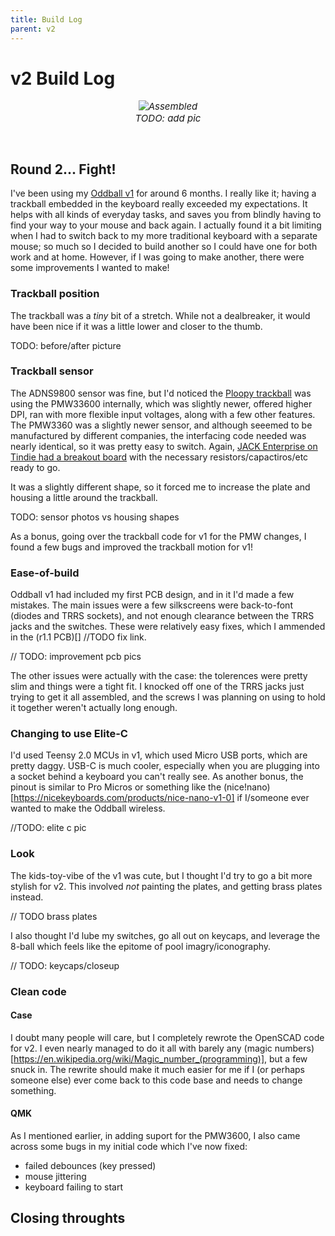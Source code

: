 ```yaml
---
title: Build Log
parent: v2
---
```



<style>
    figure {
        text-align: center;
        font-style: italic;
        font-size: 15px;
        padding-bottom: 30px;
    }
    figure > img {
      margin-bottom: 0;
    }
</style>

# v2 Build Log

<figure>
  <img src="{{site.baseurl}}/assets/images/todo.jpg" alt="Assembled"/>
  <figcaption>TODO: add pic</figcaption>
</figure>

## Round 2... Fight! 

I've been using my [Oddball v1]({{site.baseurl}}/v1/build-guide) for around 6 months. I really like it; having a trackball embedded in the keyboard really exceeded my expectations. It helps with all kinds of everyday tasks, and saves you from blindly having to find your way to your mouse and back again. I actually found it a bit limiting when I had to switch back to my more traditional keyboard with a separate mouse; so much so I decided to build another so I could have one for both work and at home. However, if I was going to make another, there were some improvements I wanted to make!

### Trackball position

The trackball was a _tiny_ bit of a stretch. While not a dealbreaker, it would have been nice if it was a little lower and closer to the thumb.

TODO: before/after picture


### Trackball sensor

The ADNS9800 sensor was fine, but I'd noticed the [Ploopy trackball](https://www.ploopy.co/) was using the PMW33600 internally, which was slightly newer, offered higher DPI, ran with more flexible input voltages, along with a few other features. The PMW3360 was a slightly newer sensor, and although seeemed to be manufactured by different companies, the interfacing code needed was nearly identical, so it was pretty easy to switch. Again, [JACK Enterprise on Tindie had a breakout board](https://www.tindie.com/products/jkicklighter/pmw3360-motion-sensor/) with the necessary resistors/capactiros/etc ready to go.

It was a slightly different shape, so it forced me to increase the plate and housing a little around the trackball.

TODO: sensor photos vs housing shapes

As a bonus, going over the trackball code for v1 for the PMW changes, I found a few bugs and improved the trackball motion for v1!

### Ease-of-build

Oddball v1 had included my first PCB design, and in it I'd made a few mistakes. The main issues were a few silkscreens were back-to-font (diodes and TRRS sockets), and not enough clearance between the TRRS jacks and the switches. These were relatively easy fixes, which I ammended in the (r1.1 PCB)[] //TODO fix link.

// TODO: improvement pcb pics

The other issues were actually with the case: the tolerences were pretty slim and things were a tight fit. I knocked off one of the TRRS jacks just trying to get it all assembled, and the screws I was planning on using to hold it together weren't actually long enough.

### Changing to use Elite-C

I'd used Teensy 2.0 MCUs in v1, which used Micro USB ports, which are pretty daggy. USB-C is much cooler, especially when you are plugging into a socket behind a keyboard you can't really see. As another bonus, the pinout is similar to Pro Micros or something like the (nice!nano)[https://nicekeyboards.com/products/nice-nano-v1-0] if I/someone ever wanted to make the Oddball wireless.

//TODO: elite c pic

### Look

The kids-toy-vibe of the v1 was cute, but I thought I'd try to go a bit more stylish for v2. This involved _not_ painting the plates, and getting brass plates instead.

// TODO brass plates

I also thought I'd lube my switches, go all out on keycaps, and leverage the 8-ball which feels like the epitome of pool imagry/iconography.

// TODO: keycaps/closeup

### Clean code

#### Case

I doubt many people will care, but I completely rewrote the OpenSCAD code for v2. I even nearly managed to do it all with barely any (magic numbers)[https://en.wikipedia.org/wiki/Magic_number_(programming)], but a few snuck in. The rewrite should make it much easier for me if I (or perhaps someone else) ever come back to this code base and needs to change something.

#### QMK

As I mentioned earlier, in adding suport for the PMW3600, I also came across some bugs in my initial code which I've now fixed:
- failed debounces (key pressed)
- mouse jittering
- keyboard failing to start

## Closing throughts

